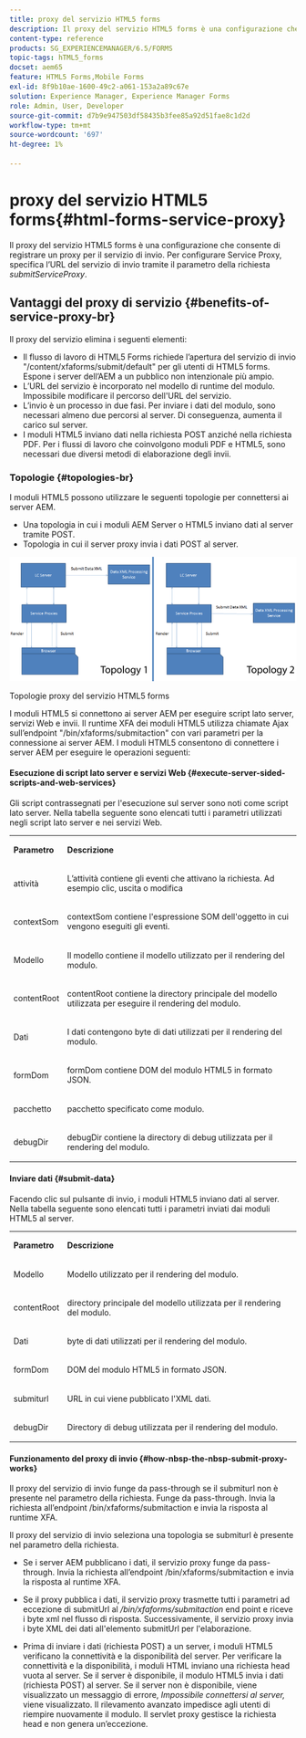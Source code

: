 ```yaml
---
title: proxy del servizio HTML5 forms
description: Il proxy del servizio HTML5 forms è una configurazione che consente di registrare un proxy per il servizio di invio. Per configurare Service Proxy, specifica l’URL del servizio di invio tramite il parametro di richiesta submitServiceProxy.
content-type: reference
products: SG_EXPERIENCEMANAGER/6.5/FORMS
topic-tags: hTML5_forms
docset: aem65
feature: HTML5 Forms,Mobile Forms
exl-id: 8f9b10ae-1600-49c2-a061-153a2a89c67e
solution: Experience Manager, Experience Manager Forms
role: Admin, User, Developer
source-git-commit: d7b9e947503df58435b3fee85a92d51fae8c1d2d
workflow-type: tm+mt
source-wordcount: '697'
ht-degree: 1%

---
```


# proxy del servizio HTML5 forms{#html-forms-service-proxy}

Il proxy del servizio HTML5 forms è una configurazione che consente di registrare un proxy per il servizio di invio. Per configurare Service Proxy, specifica l’URL del servizio di invio tramite il parametro della richiesta *submitServiceProxy*.

## Vantaggi del proxy di servizio {#benefits-of-service-proxy-br}

Il proxy del servizio elimina i seguenti elementi:

* Il flusso di lavoro di HTML5 Forms richiede l’apertura del servizio di invio &quot;/content/xfaforms/submit/default&quot; per gli utenti di HTML5 forms. Espone i server dell’AEM a un pubblico non intenzionale più ampio.
* L’URL del servizio è incorporato nel modello di runtime del modulo. Impossibile modificare il percorso dell&#39;URL del servizio.
* L’invio è un processo in due fasi. Per inviare i dati del modulo, sono necessari almeno due percorsi al server. Di conseguenza, aumenta il carico sul server.
* I moduli HTML5 inviano dati nella richiesta POST anziché nella richiesta PDF. Per i flussi di lavoro che coinvolgono moduli PDF e HTML5, sono necessari due diversi metodi di elaborazione degli invii.

### Topologie {#topologies-br}

I moduli HTML5 possono utilizzare le seguenti topologie per connettersi ai server AEM.

* Una topologia in cui i moduli AEM Server o HTML5 inviano dati al server tramite POST.
* Topologia in cui il server proxy invia i dati POST al server.

![Topologie proxy del servizio HTML5 forms](assets/topology.png)

Topologie proxy del servizio HTML5 forms

I moduli HTML5 si connettono ai server AEM per eseguire script lato server, servizi Web e invii. Il runtime XFA dei moduli HTML5 utilizza chiamate Ajax sull’endpoint &quot;/bin/xfaforms/submitaction&quot; con vari parametri per la connessione ai server AEM. I moduli HTML5 consentono di connettere i server AEM per eseguire le operazioni seguenti:

#### Esecuzione di script lato server e servizi Web {#execute-server-sided-scripts-and-web-services}

Gli script contrassegnati per l&#39;esecuzione sul server sono noti come script lato server. Nella tabella seguente sono elencati tutti i parametri utilizzati negli script lato server e nei servizi Web.

<table>
 <tbody>
  <tr>
   <td><p><strong>Parametro</strong></p> </td>
   <td><p><strong>Descrizione</strong></p> </td>
  </tr>
  <tr>
   <td><p>attività</p> </td>
   <td><p>L’attività contiene gli eventi che attivano la richiesta. Ad esempio clic, uscita o modifica</p> </td>
  </tr>
  <tr>
   <td><p>contextSom</p> </td>
   <td><p>contextSom contiene l'espressione SOM dell'oggetto in cui vengono eseguiti gli eventi.</p> </td>
  </tr>
  <tr>
   <td><p>Modello</p> </td>
   <td><p>Il modello contiene il modello utilizzato per il rendering del modulo.</p> </td>
  </tr>
  <tr>
   <td><p>contentRoot</p> </td>
   <td><p>contentRoot contiene la directory principale del modello utilizzata per eseguire il rendering del modulo.</p> </td>
  </tr>
  <tr>
   <td><p>Dati</p> </td>
   <td><p>I dati contengono byte di dati utilizzati per il rendering del modulo.</p> </td>
  </tr>
  <tr>
   <td><p>formDom</p> </td>
   <td><p>formDom contiene DOM del modulo HTML5 in formato JSON.</p> </td>
  </tr>
  <tr>
   <td><p>pacchetto</p> </td>
   <td><p>pacchetto specificato come modulo.</p> </td>
  </tr>
  <tr>
   <td><p>debugDir</p> </td>
   <td><p>debugDir contiene la directory di debug utilizzata per il rendering del modulo.</p> </td>
  </tr>
 </tbody>
</table>

#### Inviare dati {#submit-data}

Facendo clic sul pulsante di invio, i moduli HTML5 inviano dati al server. Nella tabella seguente sono elencati tutti i parametri inviati dai moduli HTML5 al server.

<table>
 <tbody>
  <tr>
   <td><p><strong>Parametro</strong></p> </td>
   <td><p><strong>Descrizione</strong></p> </td>
  </tr>
  <tr>
   <td><p>Modello</p> </td>
   <td><p>Modello utilizzato per il rendering del modulo.</p> </td>
  </tr>
  <tr>
   <td><p>contentRoot</p> </td>
   <td><p>directory principale del modello utilizzata per il rendering del modulo.</p> </td>
  </tr>
  <tr>
   <td><p>Dati</p> </td>
   <td><p>byte di dati utilizzati per il rendering del modulo.</p> </td>
  </tr>
  <tr>
   <td><p>formDom</p> </td>
   <td><p>DOM del modulo HTML5 in formato JSON.</p> </td>
  </tr>
  <tr>
   <td><p>submiturl</p> </td>
   <td><p>URL in cui viene pubblicato l'XML dati.</p> </td>
  </tr>
  <tr>
   <td><p>debugDir</p> </td>
   <td><p>Directory di debug utilizzata per il rendering del modulo.</p> </td>
  </tr>
 </tbody>
</table>

#### Funzionamento del proxy di invio {#how-nbsp-the-nbsp-submit-proxy-works}

Il proxy del servizio di invio funge da pass-through se il submiturl non è presente nel parametro della richiesta. Funge da pass-through. Invia la richiesta all’endpoint /bin/xfaforms/submitaction e invia la risposta al runtime XFA.

Il proxy del servizio di invio seleziona una topologia se submiturl è presente nel parametro della richiesta.

* Se i server AEM pubblicano i dati, il servizio proxy funge da pass-through. Invia la richiesta all’endpoint /bin/xfaforms/submitaction e invia la risposta al runtime XFA.
* Se il proxy pubblica i dati, il servizio proxy trasmette tutti i parametri ad eccezione di submitUrl al */bin/xfaforms/submitaction* end point e riceve i byte xml nel flusso di risposta. Successivamente, il servizio proxy invia i byte XML dei dati all&#39;elemento submitUrl per l&#39;elaborazione.

* Prima di inviare i dati (richiesta POST) a un server, i moduli HTML5 verificano la connettività e la disponibilità del server. Per verificare la connettività e la disponibilità, i moduli HTML inviano una richiesta head vuota al server. Se il server è disponibile, il modulo HTML5 invia i dati (richiesta POST) al server. Se il server non è disponibile, viene visualizzato un messaggio di errore, *Impossibile connettersi al server,* viene visualizzato. Il rilevamento avanzato impedisce agli utenti di riempire nuovamente il modulo. Il servlet proxy gestisce la richiesta head e non genera un’eccezione.
